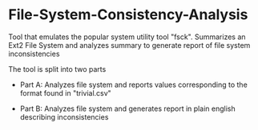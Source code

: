 # File-System-Consistency-Analysis
Tool that emulates the popular system utility tool "fsck". Summarizes an Ext2 File System and analyzes summary to generate report of file system inconsistencies

The tool is split into two parts

- Part A: Analyzes file system and reports values corresponding to the format found in "trivial.csv"

- Part B: Analyzes file system and generates report in plain english describing inconsistencies
